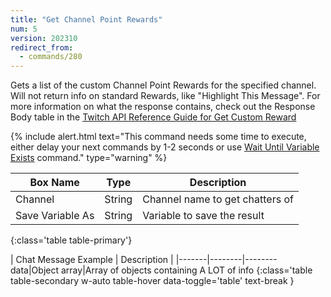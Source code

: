 ```yaml
---
title: "Get Channel Point Rewards"
num: 5
version: 202310
redirect_from:
  - commands/280
---
```


Gets a list of the custom Channel Point Rewards for the specified channel. Will not return info on standard Rewards, like "Highlight This Message".
For more information on what the response contains, check out the Response Body table in the [Twitch API Reference Guide for Get Custom Reward](https://dev.twitch.tv/docs/api/reference/#get-custom-reward)

{% include alert.html text="This command needs some time to execute, either delay your next commands by 1-2 seconds or use <a href='/docs/commands/wait#waituntilvariableexists'>Wait Until Variable Exists</a> command." type="warning" %} 

| Box Name | Type | Description | 
|-------|--------|--------
Channel|String|Channel name to get chatters of
Save Variable As|String|Variable to save the result
{:class='table table-primary'}

| Chat Message Example | Description |
|-------|--------|--------
data|Object array|Array of objects containing A LOT of info
{:class='table table-secondary w-auto table-hover data-toggle='table' text-break }